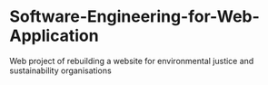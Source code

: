 # Software-Engineering-for-Web-Application
Web project of rebuilding a website for environmental justice and sustainability organisations 
